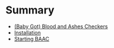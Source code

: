 # Summary

* [(Baby Got) Blood and Ashes Checkers](baby_got_blood_and_ashes_checkers.md)
* [Installation](install.md)
* [Starting BAAC](start.md)



